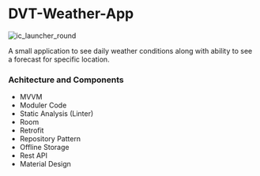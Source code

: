 # DVT-Weather-App
![ic_launcher_round](https://user-images.githubusercontent.com/22744543/203968779-087e3958-3e42-4e57-8ac1-b664205cb48c.png)

A small application to see daily weather conditions along with ability to see a forecast for specific location.


### Achitecture and Components

 * MVVM
 * Moduler Code
 * Static Analysis (Linter)
 * Room
 * Retrofit
 * Repository Pattern
 * Offline Storage
 * Rest API
 * Material Design




